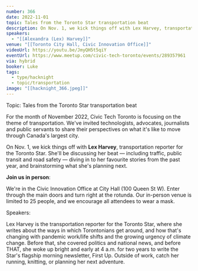 ```yaml
---
number: 366
date: 2022-11-01
topic: Tales from the Toronto Star transportation beat
description: On Nov. 1, we kick things off with Lex Harvey, transportation reporter for the Toronto Star. She'll be discussing her beat — including traffic, public transit and road safety — diving in to her favourite stories from the past year, and brainstorming what she's planning next.
speakers:
  - "[[Alexandra (Lex) Harvey]]"
venue: "[[Toronto City Hall, Civic Innovation Office]]"
videoUrl: https://youtu.be/JmyQH5t5qiY
eventUrl: https://www.meetup.com/civic-tech-toronto/events/289357961
via: hybrid
booker: Luke
tags:
  - type/hacknight
  - topic/transportation
image: "[[hacknight_366.jpeg]]"
---
```

Topic: Tales from the Toronto Star transportation beat

For the month of November 2022, Civic Tech Toronto is focusing on the theme of transportation. We've invited technologists, advocates, journalists and public servants to share their perspectives on what it's like to move through Canada's largest city.

On Nov. 1, we kick things off with **Lex Harvey**, transportation reporter for the Toronto Star. She'll be discussing her beat — including traffic, public transit and road safety — diving in to her favourite stories from the past year, and brainstorming what she's planning next.

**Join us in person**:

We're in the Civic Innovation Office at City Hall (100 Queen St W). Enter through the main doors and turn right at the rotunda. Our in-person venue is limited to 25 people, and we encourage all attendees to wear a mask.

Speakers:

Lex Harvey is the transportation reporter for the Toronto Star, where she writes about the ways in which Torontonians get around, and how that's changing with pandemic work/life shifts and the growing urgency of climate change. Before that, she covered politics and national news, and before THAT, she woke up bright and early at 4 a.m. for two years to write the Star's flagship morning newsletter, First Up. Outside of work, catch her running, knitting, or planning her next adventure.
